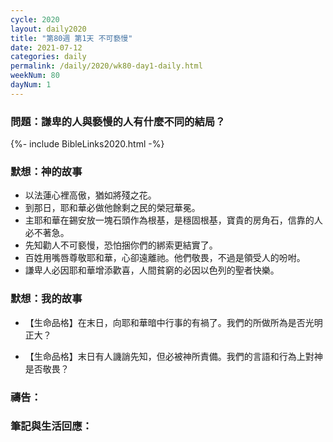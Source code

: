 ```yaml
---
cycle: 2020
layout: daily2020
title: "第80週 第1天 不可褻慢"
date: 2021-07-12
categories: daily
permalink: /daily/2020/wk80-day1-daily.html
weekNum: 80
dayNum: 1
---
```


### 問題：謙卑的人與褻慢的人有什麼不同的結局？
 
{%- include BibleLinks2020.html -%}

### 默想：神的故事
+ 以法蓮心裡高傲，猶如將殘之花。
+ 到那日，耶和華必做他餘剩之民的榮冠華冕。
+ 主耶和華在錫安放一塊石頭作為根基，是穩固根基，寶貴的房角石，信靠的人必不著急。
+ 先知勸人不可褻慢，恐怕捆你們的綁索更結實了。
+ 百姓用嘴唇尊敬耶和華，心卻遠離祂。他們敬畏，不過是領受人的吩咐。
+ 謙卑人必因耶和華增添歡喜，人間貧窮的必因以色列的聖者快樂。

### 默想：我的故事
+ 【生命品格】在末日，向耶和華暗中行事的有禍了。我們的所做所為是否光明正大？

+ 【生命品格】末日有人譏誚先知，但必被神所責備。我們的言語和行為上對神是否敬畏？

### 禱告：

### 筆記與生活回應：

